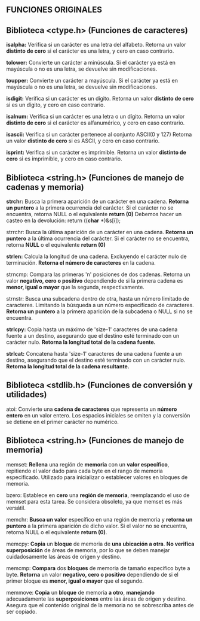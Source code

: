 ## FUNCIONES ORIGINALES

## Biblioteca <ctype.h> (Funciones de caracteres)

**isalpha:** Verifica si un carácter es una letra del alfabeto. Retorna un valor **distinto de cero** si el carácter es una letra, y cero en caso contrario.

**tolower:** Convierte un carácter a minúscula. Si el carácter ya está en mayúscula o no es una letra, se devuelve sin modificaciones.

**toupper:** Convierte un carácter a mayúscula. Si el carácter ya está en mayúscula o no es una letra, se devuelve sin modificaciones.

**isdigit:** Verifica si un carácter es un dígito. Retorna un valor **distinto de cero** si es un dígito, y cero en caso contrario.

**isalnum:** Verifica si un carácter es una letra o un dígito. Retorna un valor **distinto de cero** si el carácter es alfanumérico, y cero en caso contrario.

**isascii:** Verifica si un carácter pertenece al conjunto ASCII(0 y 127) Retorna un valor **distinto de cero** si es ASCII, y cero en caso contrario.

**isprint:** Verifica si un carácter es imprimible. Retorna un valor **distinto de cero** si es imprimible, y cero en caso contrario.

## Biblioteca <string.h> (Funciones de manejo de cadenas y memoria)

**strchr:** Busca la primera aparición de un carácter en una cadena. **Retorna un puntero** a la primera ocurrencia del carácter. Si el carácter no se encuentra, retorna NULL o el equivalente **return (0)** Debemos hacer un casteo en la devolución: return ((**char** *)&s[i]);

strrchr: Busca la última aparición de un carácter en una cadena. **Retorna un puntero** a la última ocurrencia del carácter. Si el carácter no se encuentra, retorna **NULL** o el equivalente **return (0)**

**strlen:** Calcula la longitud de una cadena. Excluyendo el carácter nulo de terminación. **Retorna el número de caracteres** en la cadena. 

strncmp: Compara las primeras 'n' posiciones de dos cadenas. Retorna un valor **negativo, cero o positivo** dependiendo de si la primera cadena es **menor, igual o mayor** que la segunda, respectivamente.

strnstr: Busca una subcadena dentro de otra, hasta un número limitado de caracteres. Limitando la búsqueda a un número especificado de caracteres. **Retorna un puntero** a la primera aparición de la subcadena o NULL si no se encuentra.

**strlcpy:** Copia hasta un máximo de 'size-1' caracteres de una cadena fuente a un destino, asegurando que el destino esté terminado con un carácter nulo. **Retorna la longitud total de la cadena fuente.**

**strlcat:** Concatena hasta 'size-1' caracteres de una cadena fuente a un destino, asegurando que el destino esté terminado con un carácter nulo. **Retorna la longitud total de la cadena resultante.**

## Biblioteca <stdlib.h> (Funciones de conversión y utilidades)

atoi: Convierte una **cadena de caracteres** que representa un **número entero** en un valor entero. Los espacios iniciales se omiten y la conversión se detiene en el primer carácter no numérico.

## Biblioteca <string.h> (Funciones de manejo de memoria)

memset: **Rellena** una región de **memoria** con un **valor específico**, repitiendo el valor dado para cada byte en el rango de memoria especificado. Utilizado para inicializar o establecer valores en bloques de memoria.

bzero: Establece en **cero** una **región de memoria**, reemplazando el uso de memset para esta tarea. Se considera obsoleto, ya que memset es más versátil.

memchr: **Busca un valor** específico en una región de memoria y **retorna un puntero** a la primera aparición de dicho valor. Si el valor no se encuentra, retorna NULL o el equivalente **return (0)**.

memcpy: **Copia** un **bloque** de memoria de **una ubicación a otra**. **No verifica superposición** de áreas de memoria, por lo que se deben manejar cuidadosamente las áreas de origen y destino.

memcmp: **Compara** dos **bloques** de memoria de tamaño específico byte a byte. **Retorna** un valor **negativo, cero o positivo** dependiendo de si el primer bloque es **menor, igual o mayor** que el segundo.

memmove: **Copia** un **bloque** de memoria **a otro**, **manejando** adecuadamente las **superposiciones** entre las áreas de origen y destino. Asegura que el contenido original de la memoria no se sobrescriba antes de ser copiado.
